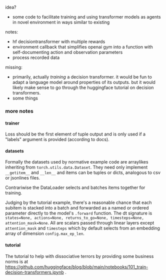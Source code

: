 
idea?
- some code to facilitate training and using transformer models as agents in novel environment in ways similar to existing

notes:
- hf decisiontransformer with multiple rewards
- environment callback that simplifies openai gym into a function with self-documenting action and observation parameters
- process recorded data

missing:
- primarily, actually _training_ a decision transformer. it would be fun to adapt a language model around properties of its outputs.
      but it would likely make sense to go through the huggingface tutorial on decision transformers.
- some things


### more notes

#### trainer
Loss should be the first element of tuple output and is only used if a "labels" argument is provided (according to docs).

#### datasets
Formally the datasets used by normative example code are arraylikes inheriting from `torch.utils.data.Dataset`.
They need only implement `__getitem__` and `__len__` and items can be tuples or dicts, analogous to csv or jsonlines files.

Contrariwise the DataLoader selects and batches items together for training.

Judging by the tutorial example, there's a reasonable chance that each subitem is stacked into a batch and forwarded as a named or ordered parameter directly to the model's `.forward` function. The dt signature is `states=None, actions=None, returns_to_go=None, timesteps=None, attention_mask=None`. All are scalars passed through linear layers except `attention_mask` and `timesteps` which by default selects from an embedding array of dimension `config.max_ep_len`.

#### tutorial

The tutorial to help with dissociative terrors by providing some business norms is at https://github.com/huggingface/blog/blob/main/notebooks/101_train-decision-transformers.ipynb .
